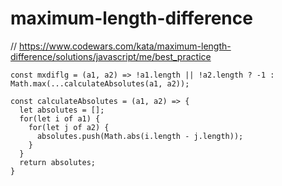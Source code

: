 # maximum-length-difference
// https://www.codewars.com/kata/maximum-length-difference/solutions/javascript/me/best_practice


```
const mxdiflg = (a1, a2) => !a1.length || !a2.length ? -1 : Math.max(...calculateAbsolutes(a1, a2));

const calculateAbsolutes = (a1, a2) => {
  let absolutes = [];
  for(let i of a1) {
    for(let j of a2) {
      absolutes.push(Math.abs(i.length - j.length));
    }
  }
  return absolutes;
}
```
